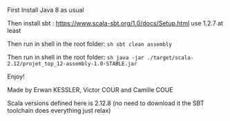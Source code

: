 First Install Java 8 as usual

Then install sbt : https://www.scala-sbt.org/1.0/docs/Setup.html use 1.2.7 at least

Then run in shell in the root folder: ```sh sbt clean assembly```

Then run in shell in the root folder: ```sh java -jar ./target/scala-2.12/projet_top_12-assembly-1.0-STABLE.jar```

Enjoy!

Made by Erwan KESSLER, Victor COUR and Camille COUE


Scala versions defined here is 2.12.8 (no need to download it the SBT toolchain does everything just relax)